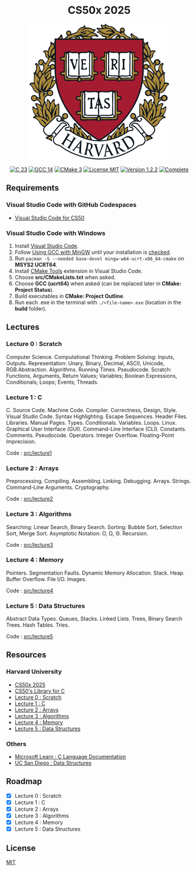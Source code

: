 <h1 align="center">CS50x 2025</h1>

<p align="center">
    <img class="logo" src="assets/logo-harvard.png" width="381" height="370" alt="Logo Harvard" />
</p>

<p align="center">
    <a href="https://en.cppreference.com/w/c/23">
        <img src="https://img.shields.io/badge/23-blue?style=flat&logo=c" alt="C 23" /></a>
    <a href="https://gcc.gnu.org/gcc-14/">
        <img src="https://img.shields.io/badge/gcc-14-blue?style=flat&logo=c" alt="GCC 14" /></a>
    <a href="https://cmake.org/cmake/help/v3.31/">
        <img src="https://img.shields.io/badge/cmake-3-blue?style=flat&logo=c" alt="CMake 3" /></a>
    <a href="./LICENSE.md">
        <img src="https://img.shields.io/badge/license-mit-white?style=flat&logo=github" alt="License MIT" /></a>
    <a href="https://github.com/serbouty/cs50x/releases/tag/v1.2.2">
        <img src="https://img.shields.io/badge/version-1.2.2-white?style=flat&logo=github" alt="Version 1.2.2" /></a>
    <a href="https://github.com/serbouty/cs50x/releases/tag/v1.2.2">
        <img src="https://img.shields.io/badge/status-complete-darkblue?style=flat&logo=github" alt="Complete" /></a>
</p>

## Requirements

### Visual Studio Code with GitHub Codespaces

- [Visual Studio Code for CS50](https://cs50.readthedocs.io/cs50.dev/)

### Visual Studio Code with Windows

1. Install [Visual Studio Code](https://code.visualstudio.com/).
2. Follow [Using GCC with MinGW](https://code.visualstudio.com/docs/cpp/config-mingw) until your installation is [checked](https://code.visualstudio.com/docs/cpp/config-mingw#_check-your-mingw-installation).
3. Run `pacman -S --needed base-devel mingw-w64-ucrt-x86_64-cmake` on **MSYS2 UCRT64**.
4. Install [CMake Tools](https://marketplace.visualstudio.com/items?itemName=ms-vscode.cmake-tools) extension in Visual Studio Code.
5. Choose **src/CMakeLists.txt** when asked.
6. Choose **GCC (ucrt64)** when asked (can be replaced later in **CMake: Project Status**).
7. Build executables in **CMake: Project Outline**.
8. Run each .exe in the terminal with `./<file-name>.exe` (location in the **build** folder).

## Lectures

### Lecture 0 : Scratch

Computer Science. Computational Thinking. Problem Solving: Inputs, Outputs.
Representation: Unary, Binary, Decimal, ASCII, Unicode, RGB.Abstraction.
Algorithms. Running Times. Pseudocode. Scratch: Functions, Arguments,
Return Values; Variables; Boolean Expressions, Conditionals; Loops; Events; Threads.

### Lecture 1 : C

C. Source Code. Machine Code. Compiler. Correctness, Design, Style. Visual Studio Code.
Syntax Highlighting. Escape Sequences. Header Files. Libraries. Manual Pages. Types.
Conditionals. Variables. Loops. Linux. Graphical User Interface (GUI).
Command-Line Interface (CLI). Constants. Comments. Pseudocode. Operators. Integer Overflow.
Floating-Point Imprecision.

Code : [src/lecture1](src/lecture1)

### Lecture 2 : Arrays

Preprocessing. Compiling. Assembling. Linking. Debugging. Arrays. Strings.
Command-Line Arguments. Cryptography.

Code : [src/lecture2](src/lecture2)

### Lecture 3 : Algorithms

Searching: Linear Search, Binary Search. Sorting: Bubble Sort, Selection Sort, Merge Sort.
Asymptotic Notation: O, Ω, Θ. Recursion.

Code : [src/lecture3](src/lecture3)

### Lecture 4 : Memory

Pointers. Segmentation Faults. Dynamic Memory Allocation. Stack. Heap. Buffer Overflow.
File I/O. Images.

Code : [src/lecture4](src/lecture4)

### Lecture 5 : Data Structures

Abstract Data Types. Queues, Stacks. Linked Lists. Trees, Binary Search Trees.
Hash Tables. Tries.

Code : [src/lecture5](src/lecture5)

## Resources

### Harvard University

- [CS50x 2025](https://cs50.harvard.edu/x/2025/)
- [CS50's Library for C](https://github.com/cs50/libcs50)
- [Lecture 0 : Scratch](https://cs50.harvard.edu/x/2025/weeks/0/)
- [Lecture 1 : C](https://cs50.harvard.edu/x/2025/weeks/1/)
- [Lecture 2 : Arrays](https://cs50.harvard.edu/x/2025/weeks/2/)
- [Lecture 3 : Algorithms](https://cs50.harvard.edu/x/2025/weeks/3/)
- [Lecture 4 : Memory](https://cs50.harvard.edu/x/2025/weeks/4/)
- [Lecture 5 : Data Structures](https://cs50.harvard.edu/x/2025/weeks/5/)

### Others

- [Microsoft Learn : C Language Documentation](https://learn.microsoft.com/en-us/cpp/c-language/?view=msvc-170)
- [UC San Diego : Data Structures](https://www.coursera.org/learn/data-structures)

## Roadmap

- [x] Lecture 0 : Scratch
- [x] Lecture 1 : C
- [x] Lecture 2 : Arrays
- [x] Lecture 3 : Algorithms
- [x] Lecture 4 : Memory
- [x] Lecture 5 : Data Structures

## License

[MIT](LICENSE.md)
